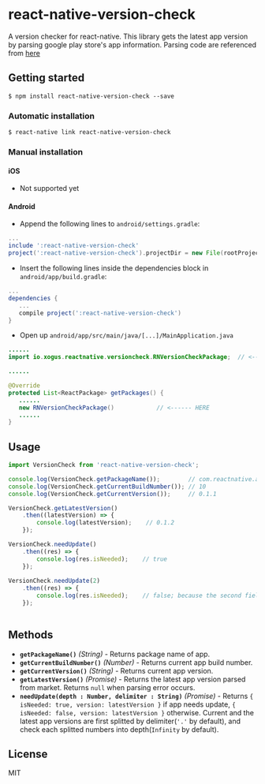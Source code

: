 
# react-native-version-check
A version checker for react-native.
This library gets the latest app version by parsing google play store's app information.
Parsing code are referenced from [here](http://itmir.tistory.com/524)

## Getting started

`$ npm install react-native-version-check --save`

### Automatic installation

`$ react-native link react-native-version-check`

### Manual installation


#### iOS
 - Not supported yet

#### Android

* Append the following lines to `android/settings.gradle`:
```gradle
...
include ':react-native-version-check'
project(':react-native-version-check').projectDir = new File(rootProject.projectDir, 	'../node_modules/react-native-version-check/android')
```
* Insert the following lines inside the dependencies block in `android/app/build.gradle`:
```gradle
...
dependencies {
   ...
   compile project(':react-native-version-check')
}
```
* Open up `android/app/src/main/java/[...]/MainApplication.java`
```java
......
import io.xogus.reactnative.versioncheck.RNVersionCheckPackage;  // <--- HERE

......

@Override
protected List<ReactPackage> getPackages() {
   ......
   new RNVersionCheckPackage()            // <------ HERE
   ......
}
```

## Usage
```javascript
import VersionCheck from 'react-native-version-check';

console.log(VersionCheck.getPackageName());        // com.reactnative.app
console.log(VersionCheck.getCurrentBuildNumber()); // 10
console.log(VersionCheck.getCurrentVersion());     // 0.1.1

VersionCheck.getLatestVersion()
    .then((latestVersion) => {
        console.log(latestVersion);    // 0.1.2
    });

VersionCheck.needUpdate()
    .then((res) => {
        console.log(res.isNeeded);    // true
    });
    
VersionCheck.needUpdate(2)
    .then((res) => {
        console.log(res.isNeeded);    // false; because the second field of current and the lastest versions are the same as 1.
    });
    
```

## Methods

- **`getPackageName()`** _(String)_ - Returns package name of app.
- **`getCurrentBuildNumber()`** _(Number)_ - Returns current app build number.
- **`getCurrentVersion()`** _(String)_ - Returns current app version.
- **`getLatestVersion()`** _(Promise)_ - Returns the latest app version parsed from market. Returns `null` when parsing error occurs.
- **`needUpdate(depth : Number, delimiter : String)`** _(Promise)_ - Returns `{ isNeeded: true, version: latestVersion }` if app needs update, `{ isNeeded: false, version: latestVersion }` otherwise. Current and the latest app versions are first splitted by delimiter(`'.'` by default), and check each splitted numbers into depth(`Infinity` by default).
  
## License
MIT
